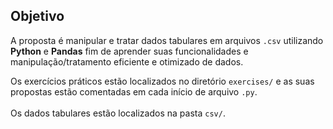 <h2>Objetivo</h2>

<p>A proposta é manipular e tratar dados tabulares em arquivos <code>.csv</code> utilizando <strong>Python</strong> e <strong>Pandas</strong> fim de aprender suas funcionalidades e manipulação/tratamento eficiente e otimizado de dados.</p>

<p>Os exercícios práticos estão localizados no diretório <code>exercises/</code> e as suas propostas estão comentadas em cada início de arquivo <code>.py</code>.<br><br>Os dados tabulares estão localizados na pasta <code>csv/</code>.</p>
